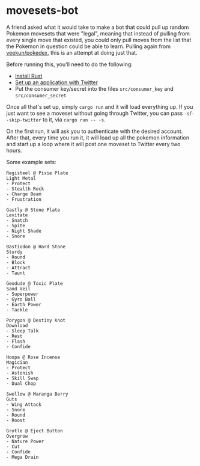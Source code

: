 # movesets-bot

A friend asked what it would take to make a bot that could pull up random Pokemon movesets that were
"legal", meaning that instead of pulling from every single move that existed, you could only pull
moves from the list that the Pokemon in question could be able to learn. Pulling again from
[veekun/pokedex][], this is an attempt at doing just that.

[veekun/pokedex]: https://github.com/veekun/pokedex

Before running this, you'll need to do the following:

- [Install Rust](https://www.rust-lang.org/en-US/install.html)
- [Set up an application with Twitter](https://apps.twitter.com/)
- Put the consumer key/secret into the files `src/consumer_key` and `src/consumer_secret`

Once all that's set up, simply `cargo run` and it will load everything up. If you just want to see a
moveset without going through Twitter, you can pass `-s`/`--skip-twitter` to it, via `cargo run --
-s`.

On the first run, it will ask you to authenticate with the desired account. After that, every time
you run it, it will load up all the pokemon information and start up a loop where it will post one
moveset to Twitter every two hours.

Some example sets:

```text
Registeel @ Pixie Plate
Light Metal
- Protect
- Stealth Rock
- Charge Beam
- Frustration

Gastly @ Stone Plate
Levitate
- Snatch
- Spite
- Night Shade
- Snore

Bastiodon @ Hard Stone
Sturdy
- Round
- Block
- Attract
- Taunt

Geodude @ Toxic Plate
Sand Veil
- Superpower
- Gyro Ball
- Earth Power
- Tackle

Porygon @ Destiny Knot
Download
- Sleep Talk
- Rest
- Flash
- Confide

Hoopa @ Rose Incense
Magician
- Protect
- Astonish
- Skill Swap
- Dual Chop

Swellow @ Maranga Berry
Guts
- Wing Attack
- Snore
- Round
- Roost

Grotle @ Eject Button
Overgrow
- Nature Power
- Cut
- Confide
- Mega Drain
```
